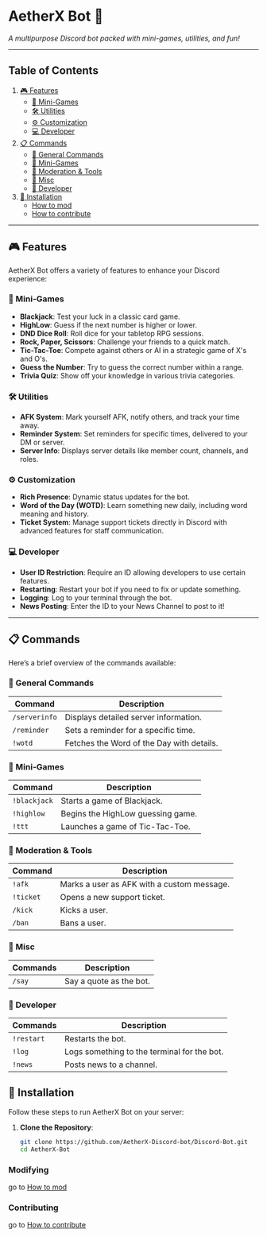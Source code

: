# AetherX Bot 🤖  
*A multipurpose Discord bot packed with mini-games, utilities, and fun!*

---

## Table of Contents
1. [🎮 Features](#-features)  
   - [🎲 Mini-Games](#-mini-games)  
   - [🛠️ Utilities](#️-utilities)  
   - [⚙ Customization](#-customization)  
   - [💻 Developer](#-developer)  
2. [📋 Commands](#-commands)  
   - [🔹 General Commands](#-general-commands)  
   - [🔹 Mini-Games](#-mini-games-1)  
   - [🔹 Moderation & Tools](#-moderation--tools)  
   - [🔹 Misc](#-misc)  
   - [🔹 Developer](#-developer-1)  
3. [🚀 Installation](#-installation)
   - [How to mod](./.github/modification.md)
   - [How to contribute](./.github/modification.md)

---

## 🎮 Features
AetherX Bot offers a variety of features to enhance your Discord experience:

### 🎲 Mini-Games
- **Blackjack**: Test your luck in a classic card game.
- **HighLow**: Guess if the next number is higher or lower.
- **DND Dice Roll**: Roll dice for your tabletop RPG sessions.
- **Rock, Paper, Scissors**: Challenge your friends to a quick match.
- **Tic-Tac-Toe**: Compete against others or AI in a strategic game of X's and O's.
- **Guess the Number**: Try to guess the correct number within a range.
- **Trivia Quiz**: Show off your knowledge in various trivia categories.

### 🛠️ Utilities
- **AFK System**: Mark yourself AFK, notify others, and track your time away.
- **Reminder System**: Set reminders for specific times, delivered to your DM or server.
- **Server Info**: Displays server details like member count, channels, and roles.

### ⚙ Customization
- **Rich Presence**: Dynamic status updates for the bot.
- **Word of the Day (WOTD)**: Learn something new daily, including word meaning and history.
- **Ticket System**: Manage support tickets directly in Discord with advanced features for staff communication.

### 💻 Developer
- **User ID Restriction**: Require an ID allowing developers to use certain features.
- **Restarting**: Restart your bot if you need to fix or update something.
- **Logging**: Log to your terminal through the bot.
- **News Posting**: Enter the ID to your News Channel to post to it!


---

## 📋 Commands
Here’s a brief overview of the commands available:

### 🔹 General Commands
| Command       | Description                              |
|---------------|------------------------------------------|
| `/serverinfo` | Displays detailed server information.    |
| `/reminder`   | Sets a reminder for a specific time.     |
| `!wotd`       | Fetches the Word of the Day with details.|

### 🔹 Mini-Games
| Command      | Description                                 |
|--------------|---------------------------------------------|
| `!blackjack` | Starts a game of Blackjack.                |
| `!highlow`   | Begins the HighLow guessing game.          |
| `!ttt`       | Launches a game of Tic-Tac-Toe.            |

### 🔹 Moderation & Tools
| Command   | Description                               |
|-----------|-------------------------------------------|
| `!afk`    | Marks a user as AFK with a custom message.|
| `!ticket` | Opens a new support ticket.               |
| `/kick`   | Kicks a user.                             |
| `/ban`    | Bans a user.                              |

### 🔹 Misc
| Commands | Description                                |
|----------|--------------------------------------------|
| `/say`   | Say a quote as the bot.                    |

### 🔹 Developer
| Commands   | Description                                |
|------------|--------------------------------------------|
| `!restart` | Restarts the bot.                          |
| `!log`     | Logs something to the terminal for the bot.|
| `!news`    | Posts news to a channel.                   |


## 🚀 Installation
Follow these steps to run AetherX Bot on your server:

1. **Clone the Repository**:
   ```bash
   git clone https://github.com/AetherX-Discord-bot/Discord-Bot.git
   cd AetherX-Bot
   ```

### Modifying
go to [How to mod](./.github/modification.md)

### Contributing
go to [How to contribute](./.github/modification.md)
